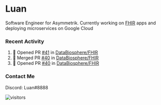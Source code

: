 # Luan

Software Engineer for Asymmetrik. Currently working on [FHIR](https://hl7.org/FHIR/) apps and deploying microservices on Google Cloud

### Recent Activity

<!--START_SECTION:activity-->
1. 💪 Opened PR [#41](https://github.com/DataBiosphere/FHIR/pull/41) in [DataBiosphere/FHIR](https://github.com/DataBiosphere/FHIR)
2. 🎉 Merged PR [#40](https://github.com/DataBiosphere/FHIR/pull/40) in [DataBiosphere/FHIR](https://github.com/DataBiosphere/FHIR)
3. 💪 Opened PR [#40](https://github.com/DataBiosphere/FHIR/pull/40) in [DataBiosphere/FHIR](https://github.com/DataBiosphere/FHIR)
<!--END_SECTION:activity-->

<!--START_SECTION:activity-->

### Contact Me

Discord: Luan#8888

![visitors](https://visitor-badge.glitch.me/badge?page_id=luan-asym.visitor-badge)
